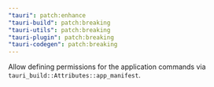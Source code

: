 ```yaml
---
"tauri": patch:enhance
"tauri-build": patch:breaking
"tauri-utils": patch:breaking
"tauri-plugin": patch:breaking
"tauri-codegen": patch:breaking
---
```


Allow defining permissions for the application commands via `tauri_build::Attributes::app_manifest`.
